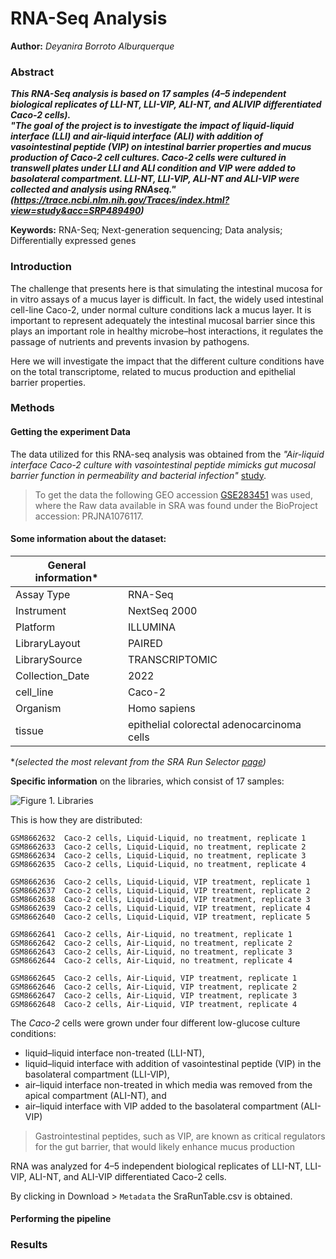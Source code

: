 # RNA-Seq Analysis

**Author:** *Deyanira Borroto Alburquerque*

### Abstract

***This RNA-Seq analysis is based on 17 samples (4–5 independent biological replicates of LLI-NT, LLI-VIP, ALI-NT, and ALIVIP differentiated Caco-2 cells).***\
***"The goal of the project is to investigate the impact of liquid-liquid interface (LLI) and air-liquid interface (ALI) with addition of vasointestinal peptide (VIP) on intestinal barrier properties and mucus production of Caco-2 cell cultures. Caco-2 cells were cultured in transwell plates under LLI and ALI condition and VIP were added to basolateral compartment. LLI-NT, LLI-VIP, ALI-NT and ALI-VIP were collected and analysis using RNAseq." (https://trace.ncbi.nlm.nih.gov/Traces/index.html?view=study&acc=SRP489490)***


**Keywords:** RNA-Seq; Next-generation sequencing; Data analysis; Differentially expressed genes

### Introduction
The challenge that presents here is that simulating the intestinal mucosa for in vitro assays of a mucus layer is difficult. In fact, the widely used intestinal cell-line Caco-2, under normal culture conditions lack a mucus layer. It is important to represent adequately the intestinal mucosal barrier since this plays an important role in healthy microbe–host interactions, it regulates the passage of nutrients and prevents invasion by pathogens.

Here we will investigate the impact that the different culture conditions have on the total transcriptome, related to mucus production and epithelial barrier properties.

### Methods

#### Getting the experiment Data

The data utilized for this RNA-seq analysis was obtained from the *"Air-liquid interface Caco-2 culture with vasointestinal peptide mimicks gut mucosal barrier function in permeability and bacterial infection"* [study](https://pubmed.ncbi.nlm.nih.gov/39714032/).

> To get the data the following GEO accession [GSE283451](https://www.ncbi.nlm.nih.gov/geo/query/acc.cgi?acc=GSE283451) was used, where the Raw data available in SRA was found under the BioProject accession: PRJNA1076117.

#### Some information about the dataset:

| General information\* |                                            |
|-----------------------|--------------------------------------------|
| Assay Type            | RNA-Seq                                    |
| Instrument            | NextSeq 2000                               |
| Platform              | ILLUMINA                                   |
| LibraryLayout         | PAIRED                                     |
| LibrarySource         | TRANSCRIPTOMIC                             |
| Collection_Date       | 2022                                       |
| cell_line             | Caco-2                                     |
| Organism              | Homo sapiens                               |
| tissue                | epithelial colorectal adenocarcinoma cells |

\**(selected the most relevant from the SRA Run Selector [page](https://www.ncbi.nlm.nih.gov/Traces/study/?acc=PRJNA1076117&o=acc_s%3Aa))*

**Specific information** on the libraries, which consist of 17 samples:

![Figure 1. Libraries](/images/samples.png)

This is how they are distributed:

```         
GSM8662632  Caco-2 cells, Liquid-Liquid, no treatment, replicate 1
GSM8662633  Caco-2 cells, Liquid-Liquid, no treatment, replicate 2
GSM8662634  Caco-2 cells, Liquid-Liquid, no treatment, replicate 3
GSM8662635  Caco-2 cells, Liquid-Liquid, no treatment, replicate 4

GSM8662636  Caco-2 cells, Liquid-Liquid, VIP treatment, replicate 1
GSM8662637  Caco-2 cells, Liquid-Liquid, VIP treatment, replicate 2
GSM8662638  Caco-2 cells, Liquid-Liquid, VIP treatment, replicate 3
GSM8662639  Caco-2 cells, Liquid-Liquid, VIP treatment, replicate 4
GSM8662640  Caco-2 cells, Liquid-Liquid, VIP treatment, replicate 5

GSM8662641  Caco-2 cells, Air-Liquid, no treatment, replicate 1
GSM8662642  Caco-2 cells, Air-Liquid, no treatment, replicate 2
GSM8662643  Caco-2 cells, Air-Liquid, no treatment, replicate 3
GSM8662644  Caco-2 cells, Air-Liquid, no treatment, replicate 4

GSM8662645  Caco-2 cells, Air-Liquid, VIP treatment, replicate 1
GSM8662646  Caco-2 cells, Air-Liquid, VIP treatment, replicate 2
GSM8662647  Caco-2 cells, Air-Liquid, VIP treatment, replicate 3
GSM8662648  Caco-2 cells, Air-Liquid, VIP treatment, replicate 4
```

The *Caco-2* cells were grown under four different low-glucose culture conditions:

- liquid–liquid interface non-treated (LLI-NT), 
- liquid–liquid interface with addition of vasointestinal peptide (VIP) in the basolateral compartment (LLI-VIP),
- air–liquid interface non-treated in which media was removed from the apical compartment (ALI-NT), and 
- air–liquid interface with VIP added to the basolateral compartment (ALI-VIP)

> Gastrointestinal peptides, such as VIP, are known as critical regulators for the gut barrier, that would likely enhance mucus production

RNA was analyzed for 4–5 independent biological replicates of LLI-NT, LLI-VIP, ALI-NT, and ALI-VIP differentiated Caco-2 cells.

By clicking in Download \> `Metadata` the SraRunTable.csv is obtained.

#### Performing the pipeline


### Results
